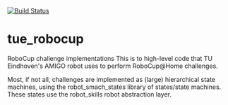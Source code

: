 [![Build Status](https://travis-ci.org/tue-robotics/tue_robocup.svg?branch=master)](https://travis-ci.org/tue-robotics/tue_robocup)

# tue_robocup
RoboCup challenge implementations
This is to high-level code that TU Eindhoven's AMIGO robot uses to perform RoboCup@Home challenges.

Most, if not all, challenges are implemented as (large) hierarchical state machines, using the robot_smach_states library of states/state machines.
These states use the robot_skills robot abstraction layer.
